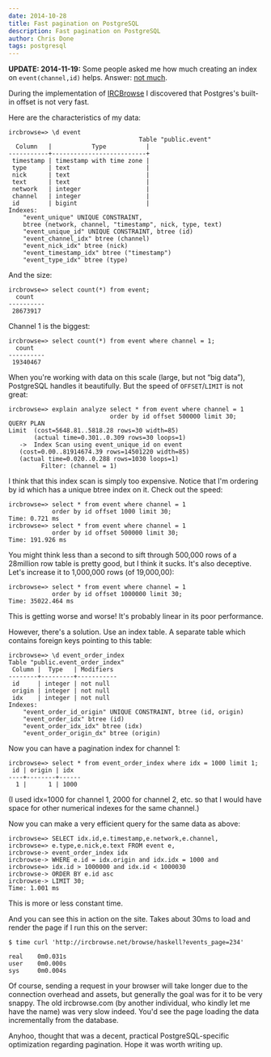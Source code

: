 ```yaml
---
date: 2014-10-28
title: Fast pagination on PostgreSQL
description: Fast pagination on PostgreSQL
author: Chris Done
tags: postgresql
---
```


**UPDATE: 2014-11-19:**  Some people asked me how much creating an
  index on `event(channel,id)` helps. Answer: [not much](http://lpaste.net/114584).

During the implementation of [IRCBrowse](http://ircbrowse.net/) I
discovered that Postgres's built-in offset is not very fast.

Here are the characteristics of my data:

    ircbrowse=> \d event
                                        Table "public.event"
      Column   |           Type           |
    -----------+--------------------------+
     timestamp | timestamp with time zone |
     type      | text                     |
     nick      | text                     |
     text      | text                     |
     network   | integer                  |
     channel   | integer                  |
     id        | bigint                   |
    Indexes:
        "event_unique" UNIQUE CONSTRAINT,
        btree (network, channel, "timestamp", nick, type, text)
        "event_unique_id" UNIQUE CONSTRAINT, btree (id)
        "event_channel_idx" btree (channel)
        "event_nick_idx" btree (nick)
        "event_timestamp_idx" btree ("timestamp")
        "event_type_idx" btree (type)

And the size:

    ircbrowse=> select count(*) from event;
      count
    ----------
     28673917

Channel 1 is the biggest:

    ircbrowse=> select count(*) from event where channel = 1;
      count
    ----------
     19340467

When you're working with data on this scale (large, but not “big
data”), PostgreSQL handles it beautifully. But the speed of
`OFFSET`/`LIMIT` is not great:

    ircbrowse=> explain analyze select * from event where channel = 1
                                order by id offset 500000 limit 30;
    QUERY PLAN
    Limit  (cost=5648.81..5818.28 rows=30 width=85)
           (actual time=0.301..0.309 rows=30 loops=1)
       ->  Index Scan using event_unique_id on event
       (cost=0.00..81914674.39 rows=14501220 width=85)
       (actual time=0.020..0.288 rows=1030 loops=1)
             Filter: (channel = 1)

I think that this index scan is simply too expensive. Notice that I'm ordering by id which has a unique btree index on it. Check out the speed:

    ircbrowse=> select * from event where channel = 1
                order by id offset 1000 limit 30;
    Time: 0.721 ms
    ircbrowse=> select * from event where channel = 1
                order by id offset 500000 limit 30;
    Time: 191.926 ms

You might think less than a second to sift through 500,000 rows of a
28million row table is pretty good, but I think it sucks. It's also
deceptive. Let's increase it to 1,000,000 rows (of 19,000,00):

    ircbrowse=> select * from event where channel = 1
                order by id offset 1000000 limit 30;
    Time: 35022.464 ms

This is getting worse and worse! It's probably linear in its poor
performance.

However, there's a solution. Use an index table. A separate table
which contains foreign keys pointing to this table:

    ircbrowse=> \d event_order_index
    Table "public.event_order_index"
     Column |  Type   | Modifiers
    --------+---------+-----------
     id     | integer | not null
     origin | integer | not null
     idx    | integer | not null
    Indexes:
        "event_order_id_origin" UNIQUE CONSTRAINT, btree (id, origin)
        "event_order_idx" btree (id)
        "event_order_idx_idx" btree (idx)
        "event_order_origin_dx" btree (origin)

Now you can have a pagination index for channel 1:

    ircbrowse=> select * from event_order_index where idx = 1000 limit 1;
     id | origin | idx
    ----+--------+------
      1 |      1 | 1000

(I used idx=1000 for channel 1, 2000 for channel 2, etc. so that I
would have space for other numerical indexes for the same channel.)

Now you can make a very efficient query for the same data as above:

    ircbrowse=> SELECT idx.id,e.timestamp,e.network,e.channel,
    ircbrowse=> e.type,e.nick,e.text FROM event e,
    ircbrowse-> event_order_index idx
    ircbrowse-> WHERE e.id = idx.origin and idx.idx = 1000 and
    ircbrowse=> idx.id > 1000000 and idx.id < 1000030
    ircbrowse-> ORDER BY e.id asc
    ircbrowse-> LIMIT 30;
    Time: 1.001 ms

This is more or less constant time.

And you can see this in action on the site. Takes about 30ms to load
and render the page if I run this on the server:

    $ time curl 'http://ircbrowse.net/browse/haskell?events_page=234'

    real	0m0.031s
    user	0m0.000s
    sys     0m0.004s

Of course, sending a request in your browser will take longer due to
the connection overhead and assets, but generally the goal was for it
to be very snappy. The old ircbrowse.com (by another individual, who
kindly let me have the name) was very slow indeed. You'd see the page
loading the data incrementally from the database.

Anyhoo, thought that was a decent, practical PostgreSQL-specific
optimization regarding pagination. Hope it was worth writing up.
